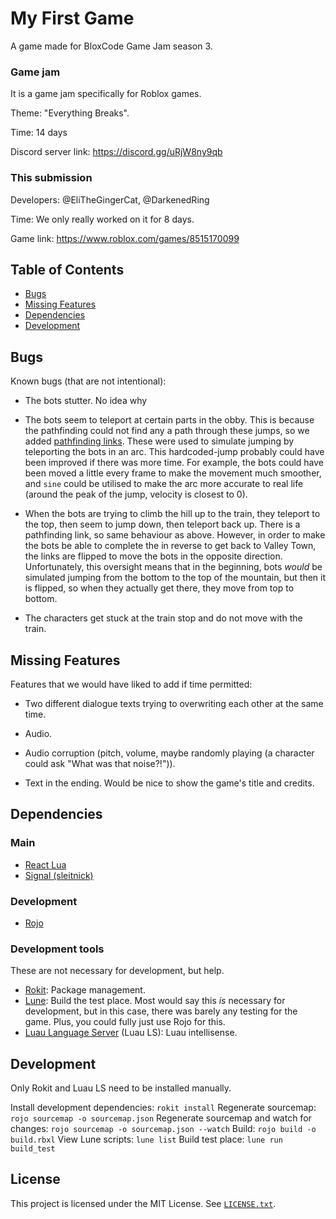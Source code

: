 # My First Game

A game made for BloxCode Game Jam season 3.

### Game jam

It is a game jam specifically for Roblox games.

Theme: "Everything Breaks".

Time: 14 days

Discord server link: https://discord.gg/uRjW8ny9qb

### This submission

Developers: @EliTheGingerCat, @DarkenedRing

Time: We only really worked on it for 8 days.

Game link: https://www.roblox.com/games/8515170099

## Table of Contents

- [Bugs](#bugs)
- [Missing Features](#missing-features)
- [Dependencies](#dependencies)
- [Development](#development)

## Bugs

Known bugs (that are not intentional):

- The bots stutter. No idea why

- The bots seem to teleport at certain parts in the obby. This is because the pathfinding could not find any a path through these jumps, so we added [pathfinding links](https://create.roblox.com/docs/reference/engine/classes/PathfindingLink). These were used to simulate jumping by teleporting the bots in an arc. This hardcoded-jump probably could have been improved if there was more time. For example, the bots could have been moved a little every frame to make the movement much smoother, and `sine` could be utilised to make the arc more accurate to real life (around the peak of the jump, velocity is closest to 0).

- When the bots are trying to climb the hill up to the train, they teleport to the top, then seem to jump down, then teleport back up. There is a pathfinding link, so same behaviour as above. However, in order to make the bots be able to complete the in reverse to get back to Valley Town, the links are flipped to move the bots in the opposite direction. Unfortunately, this oversight means that in the beginning, bots *would* be simulated jumping from the bottom to the top of the mountain, but then it is flipped, so when they actually get there, they move from top to bottom.

- The characters get stuck at the train stop and do not move with the train.

## Missing Features

Features that we would have liked to add if time permitted:

- Two different dialogue texts trying to overwriting each other at the same time.

- Audio.

- Audio corruption (pitch, volume, maybe randomly playing (a character could ask "What was that noise?!")).

- Text in the ending. Would be nice to show the game's title and credits.

## Dependencies

### Main

- [React Lua](https://react.luau.page/)
- [Signal (sleitnick)](https://sleitnick.github.io/RbxUtil/api/Signal/)

### Development

- [Rojo](https://react.luau.page/)

### Development tools

These are not necessary for development, but help.

- [Rokit](https://github.com/rojo-rbx/rokit): Package management.
- [Lune](https://lune-org.github.io/docs): Build the test place. Most would say this *is* necessary for development, but in this case, there was barely any testing for the game. Plus, you could fully just use Rojo for this.
- [Luau Language Server](https://github.com/JohnnyMorganz/luau-lsp) (Luau LS): Luau intellisense.

## Development

Only Rokit and Luau LS need to be installed manually.

Install development dependencies: `rokit install`
Regenerate sourcemap: `rojo sourcemap -o sourcemap.json`
Regenerate sourcemap and watch for changes: `rojo sourcemap -o sourcemap.json --watch`
Build: `rojo build -o build.rbxl`
View Lune scripts: `lune list`
Build test place: `lune run build_test`

## License

This project is licensed under the MIT License. See [`LICENSE.txt`](./LICENSE.txt).